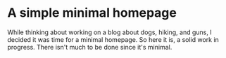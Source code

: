 # A simple minimal homepage
While thinking about working on a blog about dogs, hiking, and guns, I decided it was time for a minimal homepage. So here it is, a solid work in progress. There isn't much to be done since it's minimal. 